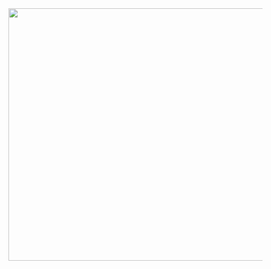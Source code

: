 
<img src="https://github.com/alxhntl/Charts/blob/779373480d224add480a359d43c5fe8e1c331f8f/img/democracy_hungary/democracy_hungary.png" width="700" height="500"/>
